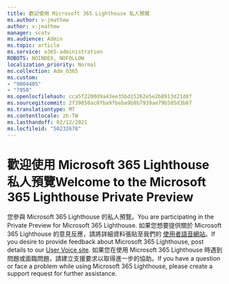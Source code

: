 ```yaml
---
title: 歡迎使用 Microsoft 365 Lighthouse 私人預覽
ms.author: v-jmathew
author: v-jmathew
manager: scotv
ms.audience: Admin
ms.topic: article
ms.service: o365-administration
ROBOTS: NOINDEX, NOFOLLOW
localization_priority: Normal
ms.collection: Adm_O365
ms.custom:
- "9004405"
- "7958"
ms.openlocfilehash: cca5f2200d9a43ee35bd15262e5e2b8913d21d8f
ms.sourcegitcommit: 2f39850ac0fba9fbeba9b8b7939ae79b505d3b67
ms.translationtype: MT
ms.contentlocale: zh-TW
ms.lasthandoff: 02/12/2021
ms.locfileid: "50232678"
---
```

# <a name="welcome-to-the-microsoft-365-lighthouse-private-preview"></a><span data-ttu-id="67d07-102">歡迎使用 Microsoft 365 Lighthouse 私人預覽</span><span class="sxs-lookup"><span data-stu-id="67d07-102">Welcome to the Microsoft 365 Lighthouse Private Preview</span></span>

<span data-ttu-id="67d07-103">您參與 Microsoft 365 Lighthouse 的私人預覽。</span><span class="sxs-lookup"><span data-stu-id="67d07-103">You are participating in the Private Preview for Microsoft 365 Lighthouse.</span></span> <span data-ttu-id="67d07-104">如果您想要提供關於 Microsoft 365 Lighthouse 的意見反應，請將詳細資料張貼至我們的 [使用者語音網站](https://aka.ms/M365Lighthouseuservoice)。</span><span class="sxs-lookup"><span data-stu-id="67d07-104">If you desire to provide feedback about Microsoft 365 Lighthouse, post details to our [User Voice site](https://aka.ms/M365Lighthouseuservoice).</span></span> <span data-ttu-id="67d07-105">如果您在使用 Microsoft 365 Lighthouse 時遇到問題或面臨問題，請建立支援要求以取得進一步的協助。</span><span class="sxs-lookup"><span data-stu-id="67d07-105">If you have a question or face a problem while using Microsoft 365 Lighthouse, please create a support request for further assistance.</span></span>
